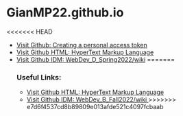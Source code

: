 # GianMP22.github.io
<html>
	<head>
		<meta charset="utf-8">
<<<<<<< HEAD
		<title>Useful Links:</title>
	</head>
	<body>
		<ul>
			<li> <a href="https://docs.github.com/en/authentication/keeping-your-account-and-data-secure/creating-a-personal-access-token#creating-a-token">Visit Github: Creating a personal access token</a>
			</li>
			<li> <a href="https://developer.mozilla.org/en-US/docs/Web/HTML">Visit Github HTML: HyperText Markup Language</a>
			</li>
			<li> <a href="https://github.com/IDMNYU/webDev_D_Spring2022/wiki">Visit Github IDM: WebDev_D_Spring2022/wiki</a>
=======
		<h3>Useful Links:</h3>
	</head>
	<body>
		<ul>
			<!-- <li> <a href= "https://docs.github.com/en/authentication/keeping-your-account-and-data-secure/creating-a-personal-access-token#creating-a-token"> Visit Github: Creating a personal access token </a> -->
			</li>
			<li> <a href= "https://developer.mozilla.org/en-US/docs/Web/HTML"> Visit Github HTML: HyperText Markup Language </a>
			</li>
			<li> <a href= "https://github.com/IDMNYU/webDev_B_Fall2022/wiki"> Visit Github IDM: WebDev_B_Fall2022/wiki </a>
>>>>>>> e7d6f4537cd8b89809e013afde521c4097fcbaab
			</li>
		</ul>
	</body>
</html>
